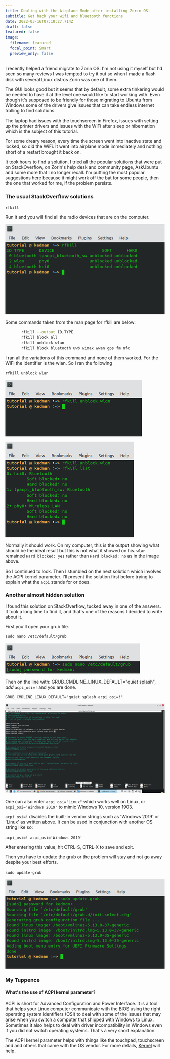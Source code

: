 ```yaml
---
title: Dealing with the Airplane Mode after installing Zorin OS.
subtitle: Get back your wifi and bluetooth functions
date: 2022-03-16T07:10:27.714Z
draft: false
featured: false
image:
  filename: featured
  focal_point: Smart
  preview_only: false
---
```

I recently helped a friend migrate to Zorin OS. I'm not using it myself but I'd seen so many reviews I was tempted to try it out so when I made a flash disk with several Linux distros Zorin was one of them.

The GUI looks good but it seems that by default, some extra tinkering would be needed to have it at the level one would like to start working with.  Even though it's supposed to be friendly for those migrating to Ubuntu from Windows some of the drivers give issues that can take endless internet trolling to find solutions.

The laptop had issues with the touchscreen in Firefox, issues with setting up the printer drivers and issues with the WiFi after sleep or hibernation which is the subject of this tutorial.

For some dreary reason, every time the screen went into inactive state and locked, so did the WiFi. It went into airplane mode immediately and nothing short of a restart brought it back on.

It took hours to find a solution. I tried all the popular solutions that were put on StackOverflow, on Zorin's help desk and community page, AskUbuntu and some more that I no longer recall. I'm putting the most popular suggestions here because it might work off the bat for some people, then the one that worked for me, if the problem persists.

### The usual StackOverflow solutions

`rfkill`

Run it and you will find all the radio devices that are on the computer.

![rfkill command listing the radio devices](tutorial_rfkill.png "rfkill command")

Some commands taken from the man page for rfkill are below:

```bash
       rfkill --output ID,TYPE
       rfkill block all
       rfkill unblock wlan
       rfkill block bluetooth uwb wimax wwan gps fm nfc
```

I ran all the variations of this command and none of them worked. For the WiFi the identifier is the wlan. So I ran the following

`rfkill unblock wlan`

![rfkill unblock wlan (the wifi identifier)](rfkill_unblock.png "rfkill unblock wlan")

![rfkill list ( to list the radio devices after unblocking)](rfkill_list.png "rfkill list")

Normally it should work. On my computer, this is the output showing what should be the ideal result but this is not what it showed on his. `wlan` remained `Hard blocked: yes` rather than `Hard blocked: no` as in the image above.

So I continued to look. Then I stumbled on the next solution which involves the ACPI kernel parameter. I'll present the solution first before trying to explain what the `acpi` stands for or does.

### Another almost hidden solution

I found this solution on StackOverflow, tucked away in one of the answers. It took a long time to find it, and that's one of the reasons I decided to write about it.

First you'll open your grub file.

```
sudo nano /etc/default/grub
```

![](grub_edit_1.png)

Then on the line with: GRUB_CMDLINE_LINUX_DEFAULT="quiet splash",  *add*  `acpi_osi=!` and you are done.

```
GRUB_CMDLINE_LINUX_DEFAULT="quiet splash acpi_osi=!"
```

![](grub_edit_4.png)

One can also enter `acpi_osi="Linux"` which works well on Linux, or
`acpi_osi='Windows 2019'` to mimic Windows 10, version 1903.

`acpi_osi=!` disables the built-in vendor strings such as 'Windows 2019' or 'Linux' as written above. It can be used in conjunction with another OS string like so:

`acpi_osi=! acpi_osi='Windows 2019'`

After entering this value, hit CTRL-S, CTRL-X to save and exit.

Then you have to update the grub or the problem will stay and not go away despite your best efforts.

`sudo update-grub`

![sudo update-grub](grub_edit_3.png "update your grub")

### My Tuppence

#### What's the use of ACPI kernel parameter?

ACPI is short for Advanced Configuration and Power Interface. It is a tool that helps your Linux computer communicate with the BIOS using the right operating system identifiers (OSI) to deal with some of the issues that may arise when you switch a computer that shipped with Windows to Linux. Sometimes it also helps to deal with driver incompatibility in Windows even if you did not switch operating systems. That's a very short explanation.

The ACPI kernel parameter helps with things like the touchpad, touchscreen and and others that came with the OS vendor.
For more details, [Kernel](https://www.kernel.org/doc/Documentation/admin-guide/kernel-parameters.txt) will help.